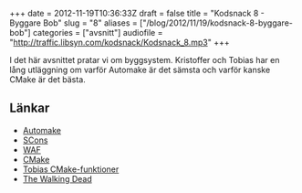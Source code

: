 +++
date = 2012-11-19T10:36:33Z
draft = false
title = "Kodsnack 8 - Byggare Bob"
slug = "8"
aliases = ["/blog/2012/11/19/kodsnack-8-byggare-bob"]
categories = ["avsnitt"]
audiofile = "http://traffic.libsyn.com/kodsnack/Kodsnack_8.mp3"
+++

I det här avsnittet pratar vi om byggsystem. Kristoffer och Tobias har en lång utläggning om varför Automake är det sämsta och varför kanske CMake är det bästa.

## Länkar ##

* [Automake](http://www.gnu.org/software/automake/)
* [SCons](http://www.scons.org)
* [WAF](http://code.google.com/p/waf/)
* [CMake](http://www.cmake.org)
* [Tobias CMake-funktioner](https://github.com/tru/cmake-functions)
* [The Walking Dead](http://www.imdb.com/title/tt1520211/)

